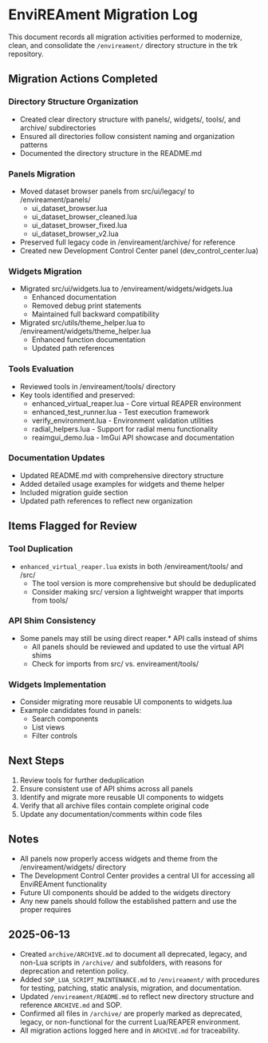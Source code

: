 # EnviREAment Migration Log

This document records all migration activities performed to modernize, clean, and consolidate the `/envireament/` directory structure in the trk repository.

## Migration Actions Completed

### Directory Structure Organization
- Created clear directory structure with panels/, widgets/, tools/, and archive/ subdirectories
- Ensured all directories follow consistent naming and organization patterns
- Documented the directory structure in the README.md

### Panels Migration
- Moved dataset browser panels from src/ui/legacy/ to /envireament/panels/
  - ui_dataset_browser.lua
  - ui_dataset_browser_cleaned.lua
  - ui_dataset_browser_fixed.lua
  - ui_dataset_browser_v2.lua
- Preserved full legacy code in /envireament/archive/ for reference
- Created new Development Control Center panel (dev_control_center.lua)

### Widgets Migration
- Migrated src/ui/widgets.lua to /envireament/widgets/widgets.lua
  - Enhanced documentation
  - Removed debug print statements
  - Maintained full backward compatibility
- Migrated src/utils/theme_helper.lua to /envireament/widgets/theme_helper.lua
  - Enhanced function documentation
  - Updated path references

### Tools Evaluation
- Reviewed tools in /envireament/tools/ directory
- Key tools identified and preserved:
  - enhanced_virtual_reaper.lua - Core virtual REAPER environment
  - enhanced_test_runner.lua - Test execution framework
  - verify_environment.lua - Environment validation utilities
  - radial_helpers.lua - Support for radial menu functionality
  - reaimgui_demo.lua - ImGui API showcase and documentation

### Documentation Updates
- Updated README.md with comprehensive directory structure
- Added detailed usage examples for widgets and theme helper
- Included migration guide section
- Updated path references to reflect new organization

## Items Flagged for Review

### Tool Duplication
- `enhanced_virtual_reaper.lua` exists in both /envireament/tools/ and /src/
  - The tool version is more comprehensive but should be deduplicated
  - Consider making src/ version a lightweight wrapper that imports from tools/

### API Shim Consistency
- Some panels may still be using direct reaper.* API calls instead of shims
  - All panels should be reviewed and updated to use the virtual API shims
  - Check for imports from src/ vs. envireament/tools/

### Widgets Implementation
- Consider migrating more reusable UI components to widgets.lua
- Example candidates found in panels:
  - Search components
  - List views
  - Filter controls

## Next Steps

1. Review tools for further deduplication
2. Ensure consistent use of API shims across all panels
3. Identify and migrate more reusable UI components to widgets
4. Verify that all archive files contain complete original code
5. Update any documentation/comments within code files

## Notes

- All panels now properly access widgets and theme from the /envireament/widgets/ directory
- The Development Control Center provides a central UI for accessing all EnviREAment functionality
- Future UI components should be added to the widgets directory
- Any new panels should follow the established pattern and use the proper requires

## 2025-06-13
- Created `archive/ARCHIVE.md` to document all deprecated, legacy, and non-Lua scripts in `/archive/` and subfolders, with reasons for deprecation and retention policy.
- Added `SOP_LUA_SCRIPT_MAINTENANCE.md` to `/envireament/` with procedures for testing, patching, static analysis, migration, and documentation.
- Updated `/envireament/README.md` to reflect new directory structure and reference `ARCHIVE.md` and SOP.
- Confirmed all files in `/archive/` are properly marked as deprecated, legacy, or non-functional for the current Lua/REAPER environment.
- All migration actions logged here and in `ARCHIVE.md` for traceability.

